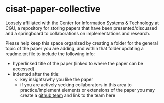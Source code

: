 # cisat-paper-collective
Loosely affiliated with the Center for Information Systems &amp; Technology at CGU, a repository for storing papers that have been presented/discussed and a springboard to collaborations on implementations and research.

Please help keep this space organized by creating a folder for the general topic of the paper you are adding, and within that folder updating a readme.txt file to include the following info:
- hyperlinked title of the paper (linked to where the paper can be accessed)
- indented after the title:
    - key insights/why you like the paper
    - if you are actively seeking collaborators in this area to practice/implement elements or extensions of the paper you may create a [github team](https://docs.github.com/en/organizations/organizing-members-into-teams/creating-a-team) and link to the team here
